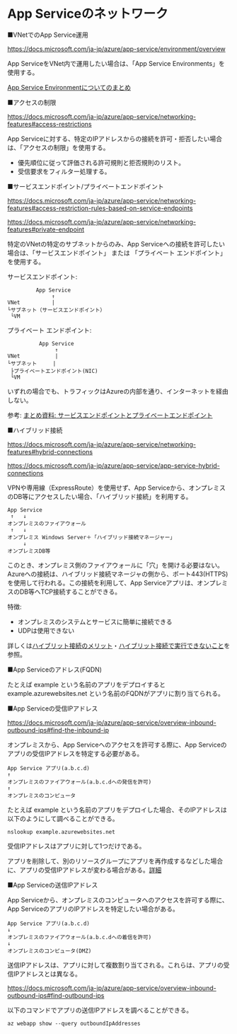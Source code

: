 # App Serviceのネットワーク

■VNetでのApp Service運用

https://docs.microsoft.com/ja-jp/azure/app-service/environment/overview

App ServiceをVNet内で運用したい場合は、「App Service Environments」を使用する。

[App Service Environmentについてのまとめ](mod01-ase.md)

■アクセスの制限

https://docs.microsoft.com/ja-jp/azure/app-service/networking-features#access-restrictions

App Serviceに対する、特定のIPアドレスからの接続を許可・拒否したい場合は、「アクセスの制限」を使用する。

- 優先順位に従って評価される許可規則と拒否規則のリスト。
- 受信要求をフィルター処理する。

■サービスエンドポイント/プライベートエンドポイント

https://docs.microsoft.com/ja-jp/azure/app-service/networking-features#access-restriction-rules-based-on-service-endpoints

https://docs.microsoft.com/ja-jp/azure/app-service/networking-features#private-endpoint

特定のVNetの特定のサブネットからのみ、App Serviceへの接続を許可したい場合は、「サービスエンドポイント」 または 「プライベート エンドポイント」を使用する。

サービスエンドポイント:

```
         App Service
              ↑
VNet          |
└サブネット（サービスエンドポイント）
 └VM
```

プライベート エンドポイント:

```
          App Service
               ↑
VNet           |
└サブネット     |
 ├プライベートエンドポイント(NIC)
 └VM
```

いずれの場合でも、トラフィックはAzureの内部を通り、インターネットを経由しない。

参考: [まとめ資料: サービスエンドポイントとプライベートエンドポイント](../AZ-104/pdf/mod06/サービスエンドポイントvsプライベートエンドポイント.pdf)

■ハイブリッド接続

https://docs.microsoft.com/ja-jp/azure/app-service/networking-features#hybrid-connections

https://docs.microsoft.com/ja-jp/azure/app-service/app-service-hybrid-connections

VPNや専用線（ExpressRoute）を使用せず、App Serviceから、オンプレミスのDB等にアクセスしたい場合、「ハイブリッド接続」を利用する。

```
App Service
 ↑   ↓ 
オンプレミスのファイアウォール
 ↑   ↓
オンプレミス Windows Server＋「ハイブリッド接続マネージャー」
     ↓
オンプレミスDB等
```

このとき、オンプレミス側のファイアウォールに「穴」を開ける必要はない。Azureへの接続は、ハイブリッド接続マネージャの側から、ポート443(HTTPS)を使用して行われる。この接続を利用して、App Serviceアプリは、オンプレミスのDB等へTCP接続することができる。

特徴:
- オンプレミスのシステムとサービスに簡単に接続できる
- UDPは使用できない

詳しくは[ハイブリット接続のメリット](https://docs.microsoft.com/ja-jp/azure/app-service/app-service-hybrid-connections#app-service-hybrid-connection-benefits)・[ハイブリット接続で実行できないこと](https://docs.microsoft.com/ja-jp/azure/app-service/app-service-hybrid-connections#things-you-cannot-do-with-hybrid-connections)を参照。


■App Serviceのアドレス(FQDN)

たとえば example という名前のアプリをデプロイすると example.azurewebsites.net という名前のFQDNがアプリに割り当てられる。


■App Serviceの受信IPアドレス

https://docs.microsoft.com/ja-jp/azure/app-service/overview-inbound-outbound-ips#find-the-inbound-ip

オンプレミスから、App Serviceへのアクセスを許可する際に、App Serviceのアプリの受信IPアドレスを特定する必要がある。

```
App Service アプリ(a.b.c.d)
↑
オンプレミスのファイアウォール(a.b.c.dへの発信を許可)
↑
オンプレミスのコンピュータ
```

たとえば example という名前のアプリをデプロイした場合、そのIPアドレスは以下のようにして調べることができる。

```
nslookup example.azurewebsites.net
```

受信IPアドレスはアプリに対して1つだけである。

アプリを削除して、別のリソースグループにアプリを再作成するなどした場合に、アプリの受信IPアドレスが変わる場合がある。[詳細](https://docs.microsoft.com/ja-jp/azure/app-service/overview-inbound-outbound-ips#when-inbound-ip-changes)

■App Serviceの送信IPアドレス

App Serviceから、オンプレミスのコンピュータへのアクセスを許可する際に、App ServiceのアプリのIPアドレスを特定したい場合がある。

```
App Service アプリ(a.b.c.d)
↓
オンプレミスのファイアウォール(a.b.c.dへの着信を許可)
↓
オンプレミスのコンピュータ(DMZ)
```

送信IPアドレスは、アプリに対して複数割り当てされる。これらは、アプリの受信IPアドレスとは異なる。

https://docs.microsoft.com/ja-jp/azure/app-service/overview-inbound-outbound-ips#find-outbound-ips

以下のコマンドでアプリの送信IPアドレスを調べることができる。

```
az webapp show --query outboundIpAddresses 
```
